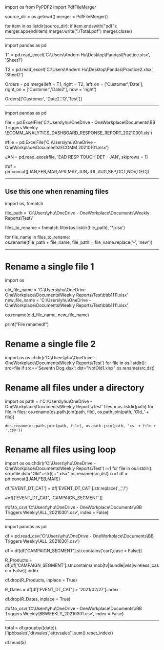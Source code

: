 import os
from PyPDF2 import PdfFileMerger

source_dir = os.getcwd()
merger = PdfFileMerger()

for item in os.listdir(source_dir):
    if item.endswith("pdf"):
        merger.append(item)
merger.write("./Total.pdf")
merger.close()

-------------------------------------------------------------------------------------------------------------------------
import pandas as pd

T1 = pd.read_excel('C:\\Users\\Andern Hu\\Desktop\\Pandas\\Practice.xlsx', 'Sheet1')

T2 = pd.read_excel('C:\\Users\\Andern Hu\\Desktop\\Pandas\\Practice2.xlsx', 'Sheet2')

Orders = pd.merge(left = T1, right = T2, left_on = ['Customer','Date'], right_on = ['Customer','Date2'], how = 'right')

Orders[['Customer', 'Date2','Q','Test']]

-------------------------------------------------------------------------------------------------------------------------
import pandas as pd

file = pd.ExcelFile('C:\\Users\\yhu\\OneDrive - OneWorkplace\\Documents\\BB Triggers Weekly\
\\ECOMM_ANALYTICS_DASHBOARD_RESPONSE_REPORT_20210301.xls')

#file = pd.ExcelFile('C:\\Users\\yhu\\OneDrive - OneWorkplace\\Documents\\ECOMM 20210101.xlsx')

JAN = pd.read_excel(file, 'EAD RESP TOUCH DET - JAN', skiprows = 1)

#df = pd.concat([JAN,FEB,MAR,APR,MAY,JUN,JUL,AUG,SEP,OCT,NOV,DEC])

-----------------------------------------------------------------------------------------------------------------------


Use this one when renaming files
-------------------------------------------------------------------------------------------------------------------------
import os, fnmatch

file_path = 'C:\\Users\\yhu\\OneDrive - OneWorkplace\\Documents\\Weekly Reports\\Test\\'

files_to_rename = fnmatch.filter(os.listdir(file_path), '*.xlsx')

for file_name in files_to_rename:    
    os.rename(file_path + file_name, 
          file_path + file_name.replace('-', 'new'))
          
----------------------------------------------------------------------------------------------------------------------
# Rename a single file 1
import os

old_file_name = 'C:\\Users\\yhu\\OneDrive - OneWorkplace\\Documents\\Weekly Reports\\Test\\bbb1111.xlsx'
new_file_name = 'C:\\Users\\yhu\\OneDrive - OneWorkplace\\Documents\\Weekly Reports\\Test\\bbb1111.xlsx'

os.rename(old_file_name, new_file_name)

print("File renamed!")

# Rename a single file 2 
import os
os.chdir(r'C:\Users\yhu\OneDrive - OneWorkplace\Documents\Weekly Reports\Test')
for file in os.listdir():
    src=file
    if src=='Seventh Dog.xlsx':
           dst="NotOld1.xlsx"
           os.rename(src,dst)

# Rename all files under a directory
import os
path = r'C:\Users\yhu\OneDrive - OneWorkplace\Documents\Weekly Reports\Test'
files = os.listdir(path)
for file in files:
    os.rename(os.path.join(path, file), os.path.join(path, 'Old_' + file))

    #os.rename(os.path.join(path, file), os.path.join(path, 'xs' + file + '.csv'))

# Rename all files using loop
import os
os.chdir(r'C:\Users\yhu\OneDrive - OneWorkplace\Documents\Weekly Reports\Test')
i=1
for file in os.listdir():
    src=file
    dst="Old"+str(i)+".xlsx"
    os.rename(src,dst)
    i+=1
df = pd.concat([JAN,FEB,MAR])

df['EVENT_DT_CAT'] = df['EVENT_DT_CAT'].str.replace('_','/')

#df[['EVENT_DT_CAT', 'CAMPAIGN_SEGMENT']]

#df.to_csv('C:\\Users\\yhu\\OneDrive - OneWorkplace\\Documents\\\\BB Triggers Weekly\\ALL_20210301.csv', index = False)

---------------------------------------------------------------------------------------------------------------------------

import pandas as pd

df = pd.read_csv('C:\\Users\\yhu\\OneDrive - OneWorkplace\\Documents\\BB Triggers Weekly\\ALL_20210301.csv')

df = df[df['CAMPAIGN_SEGMENT'].str.contains('cart',case = False)]

R_Products = df[df['CAMPAIGN_SEGMENT'].str.contains('mob|tv|bundle|wls|wireless',case = False)].index

df.drop(R_Products, inplace = True)

R_Dates = df[df['EVENT_DT_CAT'] > '2021/02/27'].index

df.drop(R_Dates, inplace = True)

#df.to_csv('C:\\Users\\yhu\\OneDrive - OneWorkplace\\Documents\\\\BB Triggers Weekly\\BBWEEKLY_20210301.csv', index = False)

----------------------------------------------------------------------------------------------------------------------------

total = df.groupby([date]).['ipbbsales','dtvsales','atttvsales'].sum().reset_index()

df.head(5)

